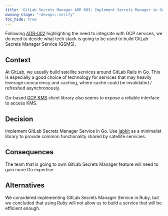```yaml
---
title: 'GitLab Secrets Manager ADR 003: Implement Secrets Manager in Go'
owning-stage: "~devops::verify"
toc_hide: true
---
```


Following [ADR-002](../002_gcp_kms) highlighting the need to integrate with GCP
services, we do need to decide what tech stack is going to be used to build
GitLab Secrets Manager Service (GSMS).

## Context

At GitLab, we usually build satellite services around GitLab Rails in Go.
This is especially a good choice of technology for services that may heavily
leverage concurrency and caching, where cache could be invalidated / refreshed
asynchronously.

Go-based [GCP KMS](https://cloud.google.com/kms/docs/reference/libraries#client-libraries-usage-go)
client library also seems to expose a reliable interface to access KMS.

## Decision

Implement GitLab Secrets Manager Service in Go. Use
[labkit](https://gitlab.com/gitlab-org/labkit) as a minimalist library to
provide common functionality shared by satellite servicies.

## Consequences

The team that is going to own GitLab Secrets Manager feature will need to gain
more Go expertise.

## Alternatives

We considered implementing GitLab Secrets Manager Service in Ruby, but we
concluded that using Ruby will not allow us to build a service that will be
efficient enough.
